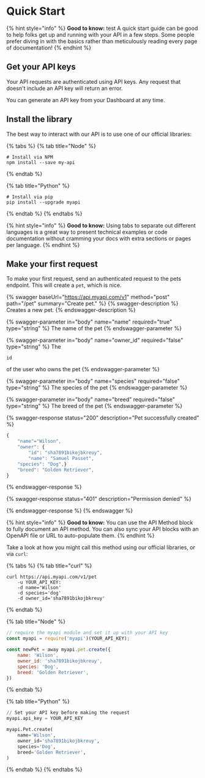 # Quick Start

{% hint style="info" %}
**Good to know:** test A quick start guide can be good to help folks get up and running with your API in a few steps. Some people prefer diving in with the basics rather than meticulously reading every page of documentation!
{% endhint %}

## Get your API keys

Your API requests are authenticated using API keys. Any request that doesn't include an API key will return an error.

You can generate an API key from your Dashboard at any time.

## Install the library

The best way to interact with our API is to use one of our official libraries:

{% tabs %}
{% tab title="Node" %}

```
# Install via NPM
npm install --save my-api
```

{% endtab %}

{% tab title="Python" %}

```
# Install via pip
pip install --upgrade myapi
```

{% endtab %}
{% endtabs %}

{% hint style="info" %}
**Good to know:** Using tabs to separate out different languages is a great way to present technical examples or code documentation without cramming your docs with extra sections or pages per language.
{% endhint %}

## Make your first request

To make your first request, send an authenticated request to the pets endpoint. This will create a `pet`, which is nice.

{% swagger baseUrl="https://api.myapi.com/v1" method="post" path="/pet" summary="Create pet." %}
{% swagger-description %}
Creates a new pet.
{% endswagger-description %}

{% swagger-parameter in="body" name="name" required="true" type="string" %}
The name of the pet
{% endswagger-parameter %}

{% swagger-parameter in="body" name="owner_id" required="false" type="string" %}
The

`id`

of the user who owns the pet
{% endswagger-parameter %}

{% swagger-parameter in="body" name="species" required="false" type="string" %}
The species of the pet
{% endswagger-parameter %}

{% swagger-parameter in="body" name="breed" required="false" type="string" %}
The breed of the pet
{% endswagger-parameter %}

{% swagger-response status="200" description="Pet successfully created" %}

```javascript
{
    "name"="Wilson",
    "owner": {
        "id": "sha7891bikojbkreuy",
        "name": "Samuel Passet",
    "species": "Dog",}
    "breed": "Golden Retriever",
}
```

{% endswagger-response %}

{% swagger-response status="401" description="Permission denied" %}

{% endswagger-response %}
{% endswagger %}

{% hint style="info" %}
**Good to know:** You can use the API Method block to fully document an API method. You can also sync your API blocks with an OpenAPI file or URL to auto-populate them.
{% endhint %}

Take a look at how you might call this method using our official libraries, or via `curl`:

{% tabs %}
{% tab title="curl" %}

```
curl https://api.myapi.com/v1/pet
    -u YOUR_API_KEY:
    -d name='Wilson'
    -d species='dog'
    -d owner_id='sha7891bikojbkreuy'
```

{% endtab %}

{% tab title="Node" %}

```javascript
// require the myapi module and set it up with your API key
const myapi = require('myapi')(YOUR_API_KEY);

const newPet = away myapi.pet.create({
    name: 'Wilson',
    owner_id: 'sha7891bikojbkreuy',
    species: 'Dog',
    breed: 'Golden Retriever',
})
```

{% endtab %}

{% tab title="Python" %}

```python
// Set your API key before making the request
myapi.api_key = YOUR_API_KEY

myapi.Pet.create(
    name='Wilson',
    owner_id='sha7891bikojbkreuy',
    species='Dog',
    breed='Golden Retriever',
)
```

{% endtab %}
{% endtabs %}

